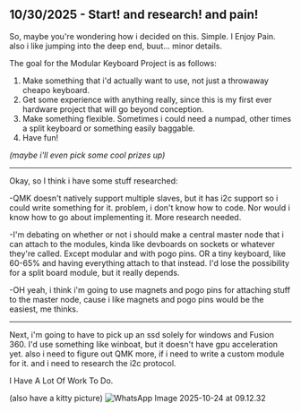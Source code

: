 <!--
  ===================    !!READ THIS NOTICE!!   ====================
  DO NOT edit this file manually. Your changes WILL BE OVERWRITTEN!
  This journal is auto generated and updated by Hack Club Blueprint.
  To edit this file, please edit your journal entries on Blueprint.
  ==================================================================
-->

## 10/30/2025 - Start! and research! and pain!  

So, maybe you're wondering how i decided on this. Simple. I Enjoy Pain. also i like jumping into the deep end, buut... minor details.

The goal for the Modular Keyboard Project is as follows:
1. Make something that i'd actually want to use, not just a throwaway cheapo keyboard.
2. Get some experience with anything really, since this is my first ever hardware project that will go beyond conception.
3. Make something flexible. Sometimes i could need a numpad, other times a split keyboard or something easily baggable. 
4. Have fun! 

_(maybe i'll even pick some cool prizes up)_

---

Okay, so I think i have some stuff researched:

-QMK doesn't natively support multiple slaves, but it has i2c support so i could write something for it. problem, i don't know how to code. Nor would i know how to go about implementing it. More research needed.

-I'm debating on whether or not i should make a central master node that i can attach to the modules, kinda like devboards on sockets or whatever they're called. Except modular and with pogo pins. OR a tiny keyboard, like 60-65% and having everything attach to that instead. I'd lose the possibility for a split board module, but it really depends.

-OH yeah, i think i'm going to use magnets and pogo pins for attaching stuff to the master node, cause i like magnets and pogo pins would be the easiest, me thinks.

---

Next, i'm going to have to pick up an ssd solely for windows and Fusion 360. I'd use something like winboat, but it doesn't have gpu acceleration yet. also i need to figure out QMK more, if i need to write a custom module for it. and i need to research the i2c protocol.

I Have A Lot Of Work To Do.

(also have a kitty picture)
![WhatsApp Image 2025-10-24 at 09.12.32](https://blueprint.hackclub.com/user-attachments/blobs/proxy/eyJfcmFpbHMiOnsiZGF0YSI6Njc3NywicHVyIjoiYmxvYl9pZCJ9fQ==--e4704928af6418389be3fa1da72fa3637b4e9b6d/WhatsApp%20Image%202025-10-24%20at%2009.12.32.jpeg)
  

